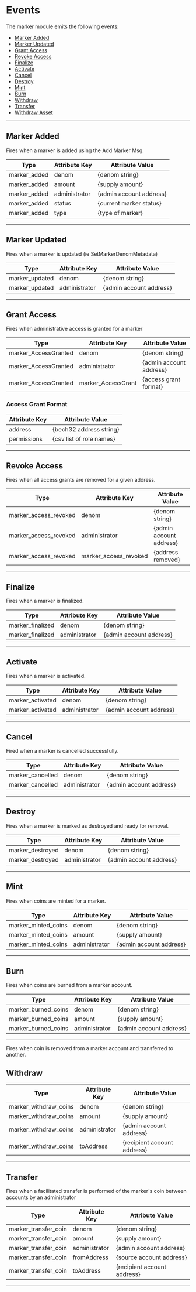 # Events

The marker module emits the following events:

<!-- TOC 2 2 -->
  - [Marker Added](#marker-added)
  - [Marker Updated](#marker-updated)
  - [Grant Access](#grant-access)
  - [Revoke Access](#revoke-access)
  - [Finalize](#finalize)
  - [Activate](#activate)
  - [Cancel](#cancel)
  - [Destroy](#destroy)
  - [Mint](#mint)
  - [Burn](#burn)
  - [Withdraw](#withdraw)
  - [Transfer](#transfer)
  - [Withdraw Asset](#withdraw-asset)



---
## Marker Added

Fires when a marker is added using the Add Marker Msg.

| Type                   | Attribute Key         | Attribute Value           |
| ---------------------- | --------------------- | ------------------------- |
| marker_added           | denom                 | {denom string}            |
| marker_added           | amount                | {supply amount}           |
| marker_added           | administrator         | {admin account address}   |
| marker_added           | status                | {current marker status}   |
| marker_added           | type                  | {type of marker}          |


---
## Marker Updated

Fires when a marker is updated (ie SetMarkerDenomMetadata)

| Type                   | Attribute Key         | Attribute Value           |
| ---------------------- | --------------------- | ------------------------- |
| marker_updated         | denom                 | {denom string}            |
| marker_updated         | administrator         | {admin account address}   |


---
## Grant Access

Fires when administrative access is granted for a marker

| Type                   | Attribute Key         | Attribute Value           |
| ---------------------- | --------------------- | ------------------------- |
| marker_AccessGranted   | denom                 | {denom string}            |
| marker_AccessGranted   | administrator         | {admin account address}   |
| marker_AccessGranted   | marker_AccessGrant    | {access grant format}     |

### Access Grant Format

| Attribute Key         | Attribute Value          |
| --------------------- | ------------------------ |
| address               | {bech32 address string}  |
| permissions           | {csv list of role names} |


---
## Revoke Access

Fires when all access grants are removed for a given address.

| Type                   | Attribute Key         | Attribute Value           |
| ---------------------- | --------------------- | ------------------------- |
| marker_access_revoked  | denom                 | {denom string}            |
| marker_access_revoked  | administrator         | {admin account address}   |
| marker_access_revoked  | marker_access_revoked | {address removed}         |



---
## Finalize

Fires when a marker is finalized.

| Type                   | Attribute Key         | Attribute Value           |
| ---------------------- | --------------------- | ------------------------- |
| marker_finalized       | denom                 | {denom string}            |
| marker_finalized       | administrator         | {admin account address}   |



---
## Activate

Fires when a marker is activated.

| Type                   | Attribute Key         | Attribute Value           |
| ---------------------- | --------------------- | ------------------------- |
| marker_activated       | denom                 | {denom string}            |
| marker_activated       | administrator         | {admin account address}   |


---
## Cancel

Fired when a marker is cancelled successfully.

| Type                   | Attribute Key         | Attribute Value           |
| ---------------------- | --------------------- | ------------------------- |
| marker_cancelled       | denom                 | {denom string}            |
| marker_cancelled       | administrator         | {admin account address}   |


---
## Destroy

Fires when a marker is marked as destroyed and ready for removal.

| Type                   | Attribute Key         | Attribute Value           |
| ---------------------- | --------------------- | ------------------------- |
| marker_destroyed       | denom                 | {denom string}            |
| marker_destroyed       | administrator         | {admin account address}   |

---
## Mint

Fires when coins are minted for a marker.

| Type                   | Attribute Key         | Attribute Value           |
| ---------------------- | --------------------- | ------------------------- |
| marker_minted_coins    | denom                 | {denom string}            |
| marker_minted_coins    | amount                | {supply amount}           |
| marker_minted_coins    | administrator         | {admin account address}   |



---
## Burn

Fires when coins are burned from a marker account.

| Type                   | Attribute Key         | Attribute Value           |
| ---------------------- | --------------------- | ------------------------- |
| marker_burned_coins    | denom                 | {denom string}            |
| marker_burned_coins    | amount                | {supply amount}           |
| marker_burned_coins    | administrator         | {admin account address}   |


---

Fires when coin is removed from a marker account and transferred to another.
## Withdraw

| Type                   | Attribute Key         | Attribute Value             |
| ---------------------- | --------------------- | --------------------------- |
| marker_withdraw_coins  | denom                 | {denom string}              |
| marker_withdraw_coins  | amount                | {supply amount}             |
| marker_withdraw_coins  | administrator         | {admin account address}     |
| marker_withdraw_coins  | toAddress             | {recipient account address} |


---
## Transfer

Fires when a facilitated transfer is performed of the marker's coin between accounts by an administrator

| Type                   | Attribute Key         | Attribute Value             |
| ---------------------- | --------------------- | --------------------------- |
| marker_transfer_coin   | denom                 | {denom string}              |
| marker_transfer_coin   | amount                | {supply amount}             |
| marker_transfer_coin   | administrator         | {admin account address}     |
| marker_transfer_coin   | fromAddress           | {source account address}    |
| marker_transfer_coin   | toAddress             | {recipient account address} |
---

